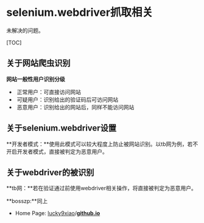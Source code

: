 # selenium.webdriver抓取相关

未解决的问题。

[TOC]

## 关于网站爬虫识别



**网站一般性用户识别分级**

- ​	正常用户：可直接访问网站
- ​	可疑用户：识别给出的验证码后可访问网站
- ​	恶意用户：识别给出的网站后，同样不能访问网站



## 关于selenium.webdriver设置

**开发者模式：**使用此模式可以较大程度上防止被网站识别。以tb网为例，若不开启开发者模式，直接被判定为恶意用户。









## 关于webdriver的被识别

**tb网：**若在验证通过前使用webdriver相关操作，将直接被判定为恶意用户。

**bosszp:**同上























- Home Page: [lucky9xiao](https://github.com/lucky9xiao)/**[github.io](https://github.com/lucky9xiao/github.io)**

